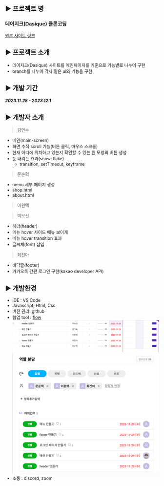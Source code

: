 ## ▶️ 프로젝트 명

### 데이지크(Dasique) 클론코딩

<a href="https://www.dasique.co.kr/" target="_blank">원본 사이트 링크</a>

## ▶️ 프로젝트 소개

- 데이지크(Dasique) 사이트를 메인페이지를 기준으로 기능별로 나누어 구현
- branch를 나누어 각자 맡은 ui와 기능을 구현

## ▶️ 개발 기간

##### 2023.11.28 - 2023.12.1

## ▶️ 개발자 소개

> 김연수

- 메인(main-screen)
- 화면 수직 scroll 기능(버튼 클릭, 마우스 스크롤)
- 현재 어디에 위치하고 있는지 확인할 수 있는 원 모양의 버튼 생성
- 눈 내리는 효과(snow-flake)
  - transition, setTimeout, keyframe

> 문순혁

- menu 세부 페이지 생성
- shop.html
- about.html

> 이원택

> 박보선

- 헤더(header)
- 메뉴 hover 사이드 메뉴 보이게
- 메뉴 hover transition 효과
- 글씨체(font) 삽입

> 최진아

- 바닥글(footer)
- 카카오톡 간편 로그인 구현(kakao developer API)

## ▶️ 개발환경

- IDE : VS Code
- Javascript, Html, Css
- 버전 관리: github
- 협업 tool : [flow](https://flow.team/kr/index) ![](./img/flow-chart.png) ![](./img/flow-chart2.png)
- 소통 : discord, zoom

